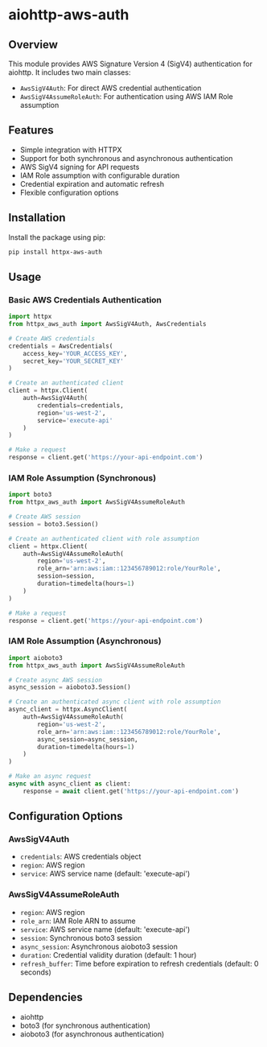 # aiohttp-aws-auth

## Overview

This module provides AWS Signature Version 4 (SigV4) authentication for aiohttp. It includes two main classes:

- `AwsSigV4Auth`: For direct AWS credential authentication
- `AwsSigV4AssumeRoleAuth`: For authentication using AWS IAM Role assumption

## Features

- Simple integration with HTTPX
- Support for both synchronous and asynchronous authentication
- AWS SigV4 signing for API requests
- IAM Role assumption with configurable duration
- Credential expiration and automatic refresh
- Flexible configuration options

## Installation

Install the package using pip:

```bash
pip install httpx-aws-auth
```

## Usage

### Basic AWS Credentials Authentication

```python
import httpx
from httpx_aws_auth import AwsSigV4Auth, AwsCredentials

# Create AWS credentials
credentials = AwsCredentials(
    access_key='YOUR_ACCESS_KEY',
    secret_key='YOUR_SECRET_KEY'
)

# Create an authenticated client
client = httpx.Client(
    auth=AwsSigV4Auth(
        credentials=credentials,
        region='us-west-2',
        service='execute-api'
    )
)

# Make a request
response = client.get('https://your-api-endpoint.com')
```

### IAM Role Assumption (Synchronous)

```python
import boto3
from httpx_aws_auth import AwsSigV4AssumeRoleAuth

# Create AWS session
session = boto3.Session()

# Create an authenticated client with role assumption
client = httpx.Client(
    auth=AwsSigV4AssumeRoleAuth(
        region='us-west-2',
        role_arn='arn:aws:iam::123456789012:role/YourRole',
        session=session,
        duration=timedelta(hours=1)
    )
)

# Make a request
response = client.get('https://your-api-endpoint.com')
```

### IAM Role Assumption (Asynchronous)

```python
import aioboto3
from httpx_aws_auth import AwsSigV4AssumeRoleAuth

# Create async AWS session
async_session = aioboto3.Session()

# Create an authenticated async client with role assumption
async_client = httpx.AsyncClient(
    auth=AwsSigV4AssumeRoleAuth(
        region='us-west-2',
        role_arn='arn:aws:iam::123456789012:role/YourRole',
        async_session=async_session,
        duration=timedelta(hours=1)
    )
)

# Make an async request
async with async_client as client:
    response = await client.get('https://your-api-endpoint.com')
```

## Configuration Options

### AwsSigV4Auth

- `credentials`: AWS credentials object
- `region`: AWS region
- `service`: AWS service name (default: 'execute-api')

### AwsSigV4AssumeRoleAuth

- `region`: AWS region
- `role_arn`: IAM Role ARN to assume
- `service`: AWS service name (default: 'execute-api')
- `session`: Synchronous boto3 session
- `async_session`: Asynchronous aioboto3 session
- `duration`: Credential validity duration (default: 1 hour)
- `refresh_buffer`: Time before expiration to refresh credentials (default: 0 seconds)

## Dependencies

- aiohttp
- boto3 (for synchronous authentication)
- aioboto3 (for asynchronous authentication)
